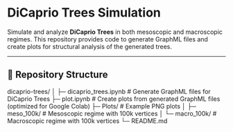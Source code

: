 # DiCaprio Trees Simulation

Simulate and analyze **DiCaprio Trees** in both mesoscopic and macroscopic regimes. This repository provides code to generate GraphML files and create plots for structural analysis of the generated trees.

---

## 📁 Repository Structure

dicaprio-trees/
│
├─ dicaprio_trees.ipynb   # Generate GraphML files for DiCaprio Trees
├─ plot.ipynb             # Create plots from generated GraphML files (optimized for Google Colab)
├─ Plots/                 # Example PNG plots
│   ├─ meso_100k/         # Mesoscopic regime with 100k vertices
│   └─ macro_100k/        # Macroscopic regime with 100k vertices
└─ README.md
